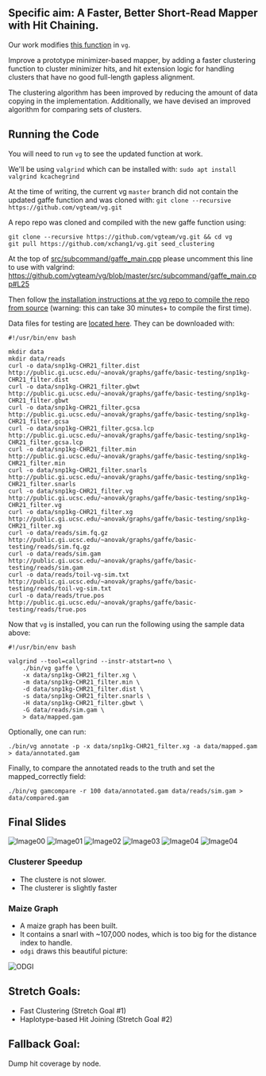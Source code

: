
## Specific aim:  A Faster, Better Short-Read Mapper with Hit Chaining.

Our work modifies [this function](https://github.com/vgteam/vg/blob/master/src/subcommand/gaffe_main.cpp) in `vg`.

Improve a prototype minimizer-based mapper, by adding a faster clustering function to cluster minimizer hits, and hit extension logic for handling clusters that have no good full-length gapless alignment.

The clustering algorithm has been improved by reducing the amount of data copying in the implementation. Additionally, we have devised an improved algorithm for comparing sets of clusters.

## Running the Code

You will need to run `vg` to see the updated function at work.

We'll be using `valgrind` which can be installed with: `sudo apt install valgrind kcachegrind`

At the time of writing, the current vg `master` branch did not contain the updated gaffe function and was cloned with: `git clone --recursive https://github.com/vgteam/vg.git`

A repo repo was cloned and compiled with the new gaffe function using:
```
git clone --recursive https://github.com/vgteam/vg.git && cd vg
git pull https://github.com/xchang1/vg.git seed_clustering
```

At the top of [src/subcommand/gaffe_main.cpp](https://github.com/vgteam/vg/blob/master/src/subcommand/gaffe_main.cpp) please uncomment this line to use with valgrind: https://github.com/vgteam/vg/blob/master/src/subcommand/gaffe_main.cpp#L25

Then follow [the installation instructions at the vg repo to compile the repo from source](https://github.com/vgteam/vg) (warning: this can take 30 minutes+ to compile the first time).

Data files for testing are [located here](http://public.gi.ucsc.edu/~anovak/graphs/gaffe/basic-testing).  They can be downloaded with:
```
#!/usr/bin/env bash

mkdir data
mkdir data/reads
curl -o data/snp1kg-CHR21_filter.dist http://public.gi.ucsc.edu/~anovak/graphs/gaffe/basic-testing/snp1kg-CHR21_filter.dist
curl -o data/snp1kg-CHR21_filter.gbwt http://public.gi.ucsc.edu/~anovak/graphs/gaffe/basic-testing/snp1kg-CHR21_filter.gbwt
curl -o data/snp1kg-CHR21_filter.gcsa http://public.gi.ucsc.edu/~anovak/graphs/gaffe/basic-testing/snp1kg-CHR21_filter.gcsa
curl -o data/snp1kg-CHR21_filter.gcsa.lcp http://public.gi.ucsc.edu/~anovak/graphs/gaffe/basic-testing/snp1kg-CHR21_filter.gcsa.lcp
curl -o data/snp1kg-CHR21_filter.min http://public.gi.ucsc.edu/~anovak/graphs/gaffe/basic-testing/snp1kg-CHR21_filter.min
curl -o data/snp1kg-CHR21_filter.snarls http://public.gi.ucsc.edu/~anovak/graphs/gaffe/basic-testing/snp1kg-CHR21_filter.snarls
curl -o data/snp1kg-CHR21_filter.vg http://public.gi.ucsc.edu/~anovak/graphs/gaffe/basic-testing/snp1kg-CHR21_filter.vg
curl -o data/snp1kg-CHR21_filter.xg http://public.gi.ucsc.edu/~anovak/graphs/gaffe/basic-testing/snp1kg-CHR21_filter.xg
curl -o data/reads/sim.fq.gz http://public.gi.ucsc.edu/~anovak/graphs/gaffe/basic-testing/reads/sim.fq.gz
curl -o data/reads/sim.gam http://public.gi.ucsc.edu/~anovak/graphs/gaffe/basic-testing/reads/sim.gam
curl -o data/reads/toil-vg-sim.txt http://public.gi.ucsc.edu/~anovak/graphs/gaffe/basic-testing/reads/toil-vg-sim.txt
curl -o data/reads/true.pos http://public.gi.ucsc.edu/~anovak/graphs/gaffe/basic-testing/reads/true.pos
```

Now that `vg` is installed, you can run the following using the sample data above:
```
#!/usr/bin/env bash

valgrind --tool=callgrind --instr-atstart=no \
    ./bin/vg gaffe \
    -x data/snp1kg-CHR21_filter.xg \
    -m data/snp1kg-CHR21_filter.min \
    -d data/snp1kg-CHR21_filter.dist \
    -s data/snp1kg-CHR21_filter.snarls \
    -H data/snp1kg-CHR21_filter.gbwt \
    -G data/reads/sim.gam \
    > data/mapped.gam
```

Optionally, one can run:
```
./bin/vg annotate -p -x data/snp1kg-CHR21_filter.xg -a data/mapped.gam > data/annotated.gam
```

Finally, to compare the annotated reads to the truth and set the mapped_correctly field:
```
./bin/vg gamcompare -r 100 data/annotated.gam data/reads/sim.gam > data/compared.gam
```

## Final Slides
 
![Image00](https://raw.githubusercontent.com/NCBI-Hackathons/TheHumanPangenome/master/Giraffe/images/00.png)
![Image01](https://raw.githubusercontent.com/NCBI-Hackathons/TheHumanPangenome/master/Giraffe/images/01.png)
![Image02](https://raw.githubusercontent.com/NCBI-Hackathons/TheHumanPangenome/master/Giraffe/images/02.png)
![Image03](https://raw.githubusercontent.com/NCBI-Hackathons/TheHumanPangenome/master/Giraffe/images/03.png)
![Image04](https://raw.githubusercontent.com/NCBI-Hackathons/TheHumanPangenome/master/Giraffe/images/04.png)
![Image04](https://raw.githubusercontent.com/NCBI-Hackathons/TheHumanPangenome/master/Giraffe/images/05.png)

### Clusterer Speedup
 * The clustere is not slower.
 * The clusterer is slightly faster
 
### Maize Graph
 * A maize graph has been built.
 * It contains a snarl with ~107,000 nodes, which is too big for the distance index to handle.
 * `odgi` draws this beautiful picture:
 
![ODGI](https://raw.githubusercontent.com/NCBI-Hackathons/TheHumanPangenome/master/Giraffe/images/odgi.png)

## Stretch Goals:
- Fast Clustering (Stretch Goal #1)
- Haplotype-based Hit Joining (Stretch Goal #2)

## Fallback Goal:
Dump hit coverage by node.

